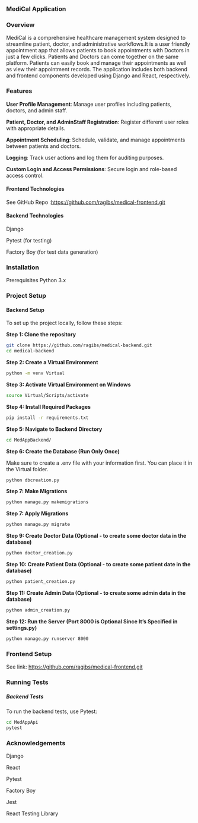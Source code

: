 

### MediCal Application

### Overview

MediCal is a comprehensive healthcare management system designed to streamline patient, doctor, and administrative workflows.It is a user friendly appointment app that allows patients to book appointments with Doctors in just a few clicks. Patients and Doctors can come together on the same platform. Patients can easily book and manage their appointments as well as view their appointment records. The application includes both backend and frontend components developed using Django and React, respectively. 


### Features
**User Profile Management**: Manage user profiles including patients, doctors, and admin staff.

**Patient, Doctor, and AdminStaff Registration**: Register different user roles with appropriate details.

**Appointment Scheduling**: Schedule, validate, and manage appointments between patients and doctors.

**Logging**: Track user actions and log them for auditing purposes.

**Custom Login and Access Permissions**: Secure login and role-based access control.




#### Frontend Technologies
See GitHub Repo :https://github.com/ragibs/medical-frontend.git

#### Backend Technologies
Django

Pytest (for testing)

Factory Boy (for test data generation)


### Installation
Prerequisites
Python 3.x

### Project Setup 

#### Backend Setup
To set up the project locally, follow these steps:

**Step 1: Clone the repository**

```bash
git clone https://github.com/ragibs/medical-backend.git
cd medical-backend
```

**Step 2: Create a Virtual Environment**
```bash
python -m venv Virtual
```

**Step 3: Activate Virtual Environment on Windows**

```bash
source Virtual/Scripts/activate
```

**Step 4: Install Required Packages**

```bash
pip install -r requirements.txt
```

**Step 5: Navigate to Backend Directory**

```bash
cd MedAppBackend/
```
**Step 6: Create the Database (Run Only Once)**

Make sure to create a .env file with your information first. You can place it in the Virtual folder.

```bash
python dbcreation.py
```

**Step 7: Make Migrations**

```bash
python manage.py makemigrations
```

**Step 7: Apply Migrations**

```bash
python manage.py migrate
```

**Step 9: Create Doctor Data (Optional - to create some doctor data in the database)**

```bash
python doctor_creation.py
```

**Step 10: Create Patient Data (Optional - to create some patient date in the database)**

```bash
python patient_creation.py
```

**Step 11: Create Admin Data (Optional - to create some admin data in the database)**

```bash
python admin_creation.py
```

**Step 12: Run the Server (Port 8000 is Optional Since It’s Specified in settings.py)**

```bash
python manage.py runserver 8000
```
### Frontend Setup
See link: https://github.com/ragibs/medical-frontend.git

### Running Tests
##### Backend Tests
To run the backend tests, use Pytest:

```bash
cd MedAppApi
pytest
```



### Acknowledgements
Django

React

Pytest

Factory Boy

Jest

React Testing Library

